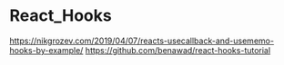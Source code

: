 # React_Hooks
https://nikgrozev.com/2019/04/07/reacts-usecallback-and-usememo-hooks-by-example/
https://github.com/benawad/react-hooks-tutorial
